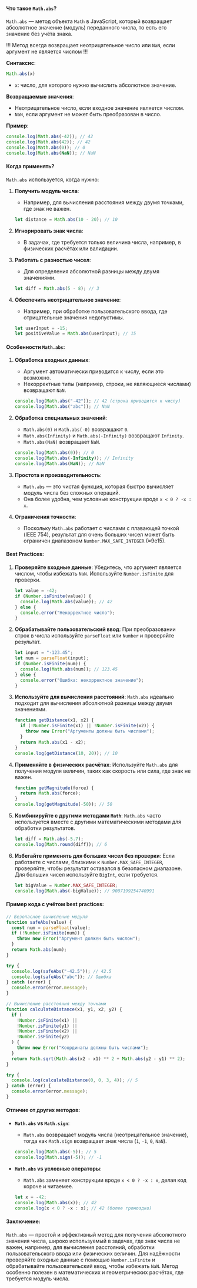 #### Что такое `Math.abs`?

`Math.abs` — метод объекта `Math` в JavaScript, который возвращает абсолютное значение (модуль) переданного числа, то есть его значение без учёта знака. 

!!! Метод всегда возвращает неотрицательное число или `NaN`, если аргумент не является числом !!!

**Синтаксис**:

```javascript
Math.abs(x)
```
- `x`: число, для которого нужно вычислить абсолютное значение.

**Возвращаемые значения**:
- Неотрицательное число, если входное значение является числом.
- `NaN`, если аргумент не может быть преобразован в число.

**Пример**:

```javascript
console.log(Math.abs(-42)); // 42
console.log(Math.abs(42)); // 42
console.log(Math.abs(0)); // 0
console.log(Math.abs(NaN)); // NaN
```

#### Когда применять?

`Math.abs` используется, когда нужно:
1. **Получить модуль числа**:
   - Например, для вычисления расстояния между двумя точками, где знак не важен.

   ```javascript
   let distance = Math.abs(10 - 20); // 10
   ```
2. **Игнорировать знак числа**:
   - В задачах, где требуется только величина числа, например, в физических расчётах или валидации.
3. **Работать с разностью чисел**:
   - Для определения абсолютной разницы между двумя значениями.

   ```javascript
   let diff = Math.abs(5 - 8); // 3
   ```
4. **Обеспечить неотрицательное значение**:
   - Например, при обработке пользовательского ввода, где отрицательные значения недопустимы.

   ```javascript
   let userInput = -15;
   let positiveValue = Math.abs(userInput); // 15
   ```

#### Особенности `Math.abs`:

1. **Обработка входных данных**:
   - Аргумент автоматически приводится к числу, если это возможно.
   - Некорректные типы (например, строки, не являющиеся числами) возвращают `NaN`.

   ```javascript
   console.log(Math.abs("-42")); // 42 (строка приводится к числу)
   console.log(Math.abs("abc")); // NaN
   ```

2. **Обработка специальных значений**:
   - `Math.abs(0)` и `Math.abs(-0)` возвращают `0`.
   - `Math.abs(Infinity)` и `Math.abs(-Infinity)` возвращают `Infinity`.
   - `Math.abs(NaN)` возвращает `NaN`.

   ```javascript
   console.log(Math.abs(0)); // 0
   console.log(Math.abs(-Infinity)); // Infinity
   console.log(Math.abs(NaN)); // NaN
   ```

3. **Простота и производительность**:
   - `Math.abs` — это чистая функция, которая быстро вычисляет модуль числа без сложных операций.
   - Она более удобна, чем условные конструкции вроде `x < 0 ? -x : x`.

4. **Ограничения точности**:
   - Поскольку `Math.abs` работает с числами с плавающей точкой (IEEE 754), результат для очень больших чисел может быть ограничен диапазоном `Number.MAX_SAFE_INTEGER` (≈9e15).

#### Best Practices:

1. **Проверяйте входные данные**:
   Убедитесь, что аргумент является числом, чтобы избежать `NaN`. Используйте `Number.isFinite` для проверки.

   ```javascript
   let value = -42;
   if (Number.isFinite(value)) {
     console.log(Math.abs(value)); // 42
   } else {
     console.error("Некорректное число");
   }
   ```

2. **Обрабатывайте пользовательский ввод**:
   При преобразовании строк в числа используйте `parseFloat` или `Number` и проверяйте результат.

   ```javascript
   let input = "-123.45";
   let num = parseFloat(input);
   if (Number.isFinite(num)) {
     console.log(Math.abs(num)); // 123.45
   } else {
     console.error("Ошибка: некорректное значение");
   }
   ```

3. **Используйте для вычисления расстояний**:
   `Math.abs` идеально подходит для вычисления абсолютной разницы между двумя значениями.

   ```javascript
   function getDistance(x1, x2) {
     if (!Number.isFinite(x1) || !Number.isFinite(x2)) {
       throw new Error("Аргументы должны быть числами");
     }
     return Math.abs(x1 - x2);
   }
   console.log(getDistance(10, 20)); // 10
   ```

4. **Применяйте в физических расчётах**:
   Используйте `Math.abs` для получения модуля величин, таких как скорость или сила, где знак не важен.

   ```javascript
   function getMagnitude(force) {
     return Math.abs(force);
   }
   console.log(getMagnitude(-50)); // 50
   ```

5. **Комбинируйте с другими методами `Math`**:
   `Math.abs` часто используется вместе с другими математическими методами для обработки результатов.

   ```javascript
   let diff = Math.abs(-5.7);
   console.log(Math.round(diff)); // 6
   ```

6. **Избегайте применять для больших чисел без проверки**:
   Если работаете с числами, близкими к `Number.MAX_SAFE_INTEGER`, проверяйте, чтобы результат оставался в безопасном диапазоне. Для больших чисел используйте `BigInt`, если требуется.

   ```javascript
   let bigValue = Number.MAX_SAFE_INTEGER;
   console.log(Math.abs(-bigValue)); // 9007199254740991
   ```

#### Пример кода с учётом best practices:

```javascript
// Безопасное вычисление модуля
function safeAbs(value) {
  const num = parseFloat(value);
  if (!Number.isFinite(num)) {
    throw new Error("Аргумент должен быть числом");
  }
  return Math.abs(num);
}

try {
  console.log(safeAbs("-42.5")); // 42.5
  console.log(safeAbs("abc")); // Ошибка
} catch (error) {
  console.error(error.message);
}

// Вычисление расстояния между точками
function calculateDistance(x1, y1, x2, y2) {
  if (
    !Number.isFinite(x1) ||
    !Number.isFinite(y1) ||
    !Number.isFinite(x2) ||
    !Number.isFinite(y2)
  ) {
    throw new Error("Координаты должны быть числами");
  }
  return Math.sqrt(Math.abs(x2 - x1) ** 2 + Math.abs(y2 - y1) ** 2);
}

try {
  console.log(calculateDistance(0, 0, 3, 4)); // 5
} catch (error) {
  console.error(error.message);
}
```

#### Отличие от других методов:

- **`Math.abs` vs `Math.sign`**:
  - `Math.abs` возвращает модуль числа (неотрицательное значение), тогда как `Math.sign` возвращает знак числа (`1`, `-1`, `0`, `NaN`).

  ```javascript
  console.log(Math.abs(-5)); // 5
  console.log(Math.sign(-5)); // -1
  ```
- **`Math.abs` vs условные операторы**:
  - `Math.abs` заменяет конструкции вроде `x < 0 ? -x : x`, делая код короче и читаемее.

  ```javascript
  let x = -42;
  console.log(Math.abs(x)); // 42
  console.log(x < 0 ? -x : x); // 42 (более громоздко)
  ```

#### Заключение:

`Math.abs` — простой и эффективный метод для получения абсолютного значения числа, широко используемый в задачах, где знак числа не важен, например, для вычисления расстояний, обработки пользовательского ввода или физических величин. Для надёжности проверяйте входные данные с помощью `Number.isFinite` и обрабатывайте пользовательский ввод, чтобы избежать `NaN`. Метод особенно полезен в математических и геометрических расчётах, где требуется модуль числа.